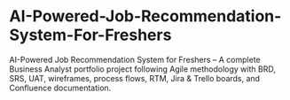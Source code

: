 # AI-Powered-Job-Recommendation-System-For-Freshers
AI-Powered Job Recommendation System for Freshers – A complete Business Analyst portfolio project following Agile methodology with BRD, SRS, UAT, wireframes, process flows, RTM, Jira &amp; Trello boards, and Confluence documentation.
